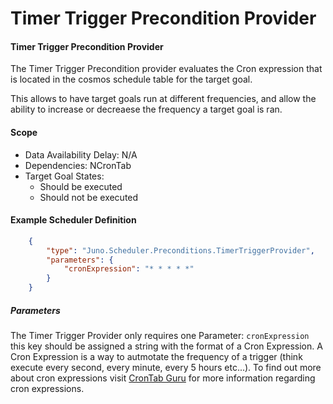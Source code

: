 ﻿# Timer Trigger Precondition Provider

#### Timer Trigger Precondition Provider
The Timer Trigger Precondition provider evaluates the Cron expression that is located in the cosmos
schedule table for the target goal. 

This allows to have target goals run at different frequencies, and allow the ability to increase or decreaese the
frequency a target goal is ran.

#### Scope
- Data Availability Delay: N/A
- Dependencies: NCronTab
- Target Goal States:
    - Should be executed
    - Should not be executed

#### Example Scheduler Definition
``` json
    {
        "type": "Juno.Scheduler.Preconditions.TimerTriggerProvider",
        "parameters": {
            "cronExpression": "* * * * *"
        }
    }
```

##### Parameters
The Timer Trigger Provider only requires one Parameter: `cronExpression` this key should be assigned a string with
the format of a Cron Expression. A Cron Expression is a way to autmotate the frequency of a trigger (think execute every second, 
every minute, every 5 hours etc...). To find out more about cron expressions visit [CronTab Guru](https://crontab.guru/) for more 
information regarding cron expressions.
